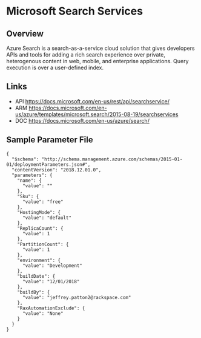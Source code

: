 # Microsoft Search Services 

## Overview
Azure Search is a search-as-a-service cloud solution that gives developers APIs and tools for adding a rich search experience over private, heterogenous content in web, mobile, and enterprise applications. Query execution is over a user-defined index.

## Links
- API https://docs.microsoft.com/en-us/rest/api/searchservice/
- ARM https://docs.microsoft.com/en-us/azure/templates/microsoft.search/2015-08-19/searchservices
- DOC https://docs.microsoft.com/en-us/azure/search/

## Sample Parameter File
```
{
  "$schema": "http://schema.management.azure.com/schemas/2015-01-01/deploymentParameters.json#",
  "contentVersion": "2018.12.01.0",
  "parameters": {
    "name": {
      "value": ""
    },
    "Sku": {
      "value": "free"
    },
    "HostingMode": {
      "value": "default"
    },
    "ReplicaCount": {
      "value": 1
    },
    "PartitionCount": {
      "value": 1
    },
    "environment": {
      "value": "Development"
    },
    "buildDate": {
      "value": "12/01/2018"
    },
    "buildBy": {
      "value": "jeffrey.patton2@rackspace.com"
    },
    "RaxAutomationExclude": {
      "value": "None"
    }
  }
}
```